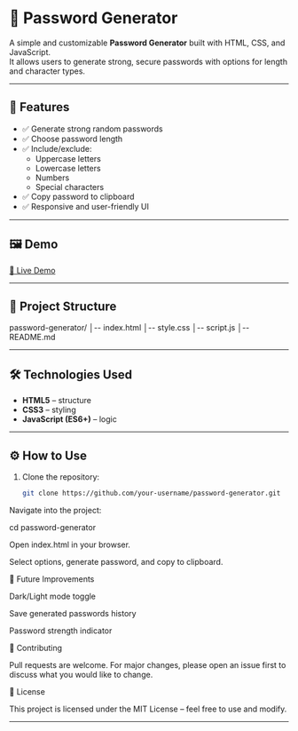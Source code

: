 # 🔑 Password Generator

A simple and customizable **Password Generator** built with HTML, CSS, and JavaScript.  
It allows users to generate strong, secure passwords with options for length and character types.

---

## 🚀 Features
- ✅ Generate strong random passwords  
- ✅ Choose password length  
- ✅ Include/exclude:
  - Uppercase letters
  - Lowercase letters
  - Numbers
  - Special characters  
- ✅ Copy password to clipboard  
- ✅ Responsive and user-friendly UI  

---

## 🖼️ Demo
[🔗 Live Demo](https://passwordgenerator1112.netlify.app/)  


---

## 📂 Project Structure
password-generator/
│-- index.html
│-- style.css
│-- script.js
│-- README.md


---

## 🛠️ Technologies Used
- **HTML5** – structure  
- **CSS3** – styling  
- **JavaScript (ES6+)** – logic  

---

## ⚙️ How to Use
1. Clone the repository:
   ```bash
   git clone https://github.com/your-username/password-generator.git


Navigate into the project:

cd password-generator


Open index.html in your browser.

Select options, generate password, and copy to clipboard.






🌟 Future Improvements

Dark/Light mode toggle

Save generated passwords history

Password strength indicator

🤝 Contributing

Pull requests are welcome. For major changes, please open an issue first to discuss what you would like to change.

📜 License

This project is licensed under the MIT License – feel free to use and modify.


---







